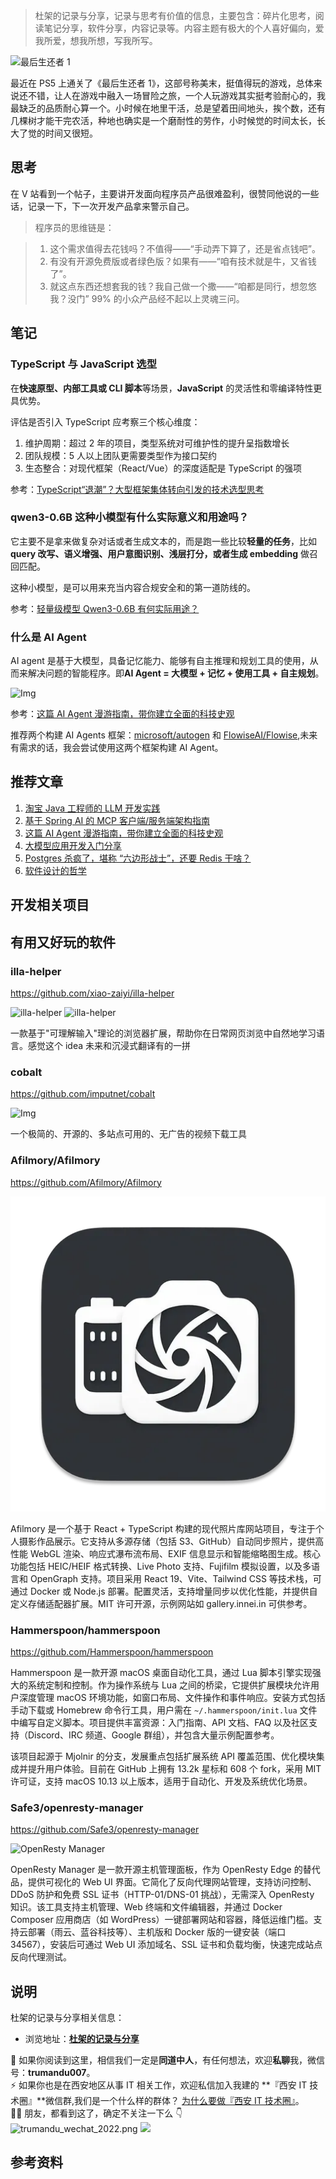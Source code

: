 > 杜架的记录与分享，记录与思考有价值的信息，主要包含：碎片化思考，阅读笔记分享，软件分享，内容记录等。内容主题有极大的个人喜好偏向，爱我所爱，想我所想，写我所写。

![最后生还者 1](https://static.trumandu.top/yank-note-picgo-img-20250805222157.png)

最近在 PS5 上通关了《最后生还者 1》，这部号称美末，挺值得玩的游戏，总体来说还不错，让人在游戏中融入一场冒险之旅，一个人玩游戏其实挺考验耐心的，我最缺乏的品质耐心算一个。小时候在地里干活，总是望着田间地头，挨个数，还有几棵树才能干完农活，种地也确实是一个磨耐性的劳作，小时候觉的时间太长，长大了觉的时间又很短。

## 思考

在 V 站看到一个帖子，主要讲开发面向程序员产品很难盈利，很赞同他说的一些话，记录一下，下一次开发产品拿来警示自己。

> 程序员的思维链是：

> 1. 这个需求值得去花钱吗？不值得——“手动弄下算了，还是省点钱吧”。
> 2. 有没有开源免费版或者绿色版？如果有——“咱有技术就是牛，又省钱了”。
> 3. 就这点东西还想套我的钱？我自己做一个撒——“咱都是同行，想忽悠我？没门”
>    99% 的小众产品经不起以上灵魂三问。

## 笔记

### TypeScript 与 JavaScript 选型

在**快速原型、内部工具或 CLI 脚本**等场景，**JavaScript** 的灵活性和零编译特性更具优势。

评估是否引入 TypeScript 应考察三个核心维度：

1. 维护周期：超过 2 年的项目，类型系统对可维护性的提升呈指数增长
2. 团队规模：5 人以上团队更需要类型作为接口契约
3. 生态整合：对现代框架（React/Vue）的深度适配是 TypeScript 的强项

参考：[TypeScript“退潮”？大型框架集体转向引发的技术选型思考](https://juejin.cn/post/7516402026169319464)

### qwen3-0.6B 这种小模型有什么实际意义和用途吗？

它主要不是拿来做复杂对话或者生成文本的，而是跑一些比较**轻量的任务**，比如 **query 改写、语义增强、用户意图识别、浅层打分，或者生成 embedding** 做召回匹配。

这种小模型，是可以用来充当内容合规安全和的第一道防线的。

参考：[轻量级模型 Qwen3-0.6B 有何实际用途？](https://mp.weixin.qq.com/s/BlfrfqX5OrohcEXXbDa3rA)

### 什么是 AI Agent

AI agent 是基于大模型，具备记忆能力、能够有自主推理和规划工具的使用，从而来解决问题的智能程序。即**AI Agent = 大模型 + 记忆 + 使用工具 + 自主规划**。

![Img](https://static.trumandu.top/yank-note-picgo-img-20250620142836.png)

参考：[这篇 AI Agent 漫游指南，带你建立全面的科技史观](https://mp.weixin.qq.com/s/37SlqyDSg0FapEqJwy-0mw)

推荐两个构建 AI Agents 框架：[microsoft/autogen](https://github.com/microsoft/autogen) 和 [FlowiseAI/Flowise](https://github.com/FlowiseAI/Flowise),未来有需求的话，我会尝试使用这两个框架构建 AI Agent。

## 推荐文章

1. [淘宝 Java 工程师的 LLM 开发实践](https://mp.weixin.qq.com/s/-wq4t468dLjYkdYxw1gAGw)
2. [基于 Spring AI 的 MCP 客户端/服务端架构指南](https://mp.weixin.qq.com/s/1TVkxKTzd8TwF1W78NCt6g)
3. [这篇 AI Agent 漫游指南，带你建立全面的科技史观](https://mp.weixin.qq.com/s/37SlqyDSg0FapEqJwy-0mw)
4. [大模型应用开发入门分享](https://mp.weixin.qq.com/s/xClHrMmh_uNkiH8U91K7HA)
5. [Postgres 杀疯了，堪称 “六边形战士”，还要 Redis 干啥？](https://juejin.cn/post/7517200182725296178)
6. [软件设计的哲学](https://ramsayleung.github.io/zh/post/2025/a_philosophy_of_software_design/)

## 开发相关项目

## 有用又好玩的软件

### illa-helper

https://github.com/xiao-zaiyi/illa-helper

![illa-helper](https://static.trumandu.top/yank-note-picgo-img-20250624142736.png)
![illa-helper](https://static.trumandu.top/yank-note-picgo-img-20250624142832.png)

一款基于"可理解输入"理论的浏览器扩展，帮助你在日常网页浏览中自然地学习语言。感觉这个 idea 未来和沉浸式翻译有的一拼

### cobalt

https://github.com/imputnet/cobalt

![Img](https://static.trumandu.top/yank-note-picgo-img-20250805224059.png)

一个极简的、开源的、多站点可用的、无广告的视频下载工具

### Afilmory/Afilmory

https://github.com/Afilmory/Afilmory

![Afilmory](https://github.com/Afilmory/assets/blob/main/512-mac.png?raw=true)

Afilmory 是一个基于 React + TypeScript 构建的现代照片库网站项目，专注于个人摄影作品展示。它支持从多源存储（包括 S3、GitHub）自动同步照片，提供高性能 WebGL 渲染、响应式瀑布流布局、EXIF 信息显示和智能缩略图生成。核心功能包括 HEIC/HEIF 格式转换、Live Photo 支持、Fujifilm 模拟设置，以及多语言和 OpenGraph 支持。项目采用 React 19、Vite、Tailwind CSS 等技术栈，可通过 Docker 或 Node.js 部署。配置灵活，支持增量同步以优化性能，并提供自定义存储适配器扩展。MIT 许可开源，示例网站如 gallery.innei.in 可供参考。

### Hammerspoon/hammerspoon

https://github.com/Hammerspoon/hammerspoon

Hammerspoon 是一款开源 macOS 桌面自动化工具，通过 Lua 脚本引擎实现强大的系统定制和控制。作为操作系统与 Lua 之间的桥梁，它提供扩展模块允许用户深度管理 macOS 环境功能，如窗口布局、文件操作和事件响应。安装方式包括手动下载或 Homebrew 命令行工具，用户需在 `~/.hammerspoon/init.lua` 文件中编写自定义脚本。项目提供丰富资源：入门指南、API 文档、FAQ 以及社区支持（Discord、IRC 频道、Google 群组），并包含大量示例配置参考。

该项目起源于 Mjolnir 的分支，发展重点包括扩展系统 API 覆盖范围、优化模块集成并提升用户体验。目前在 GitHub 上拥有 13.2k 星标和 608 个 fork，采用 MIT 许可证，支持 macOS 10.13 以上版本，适用于自动化、开发及系统优化场景。

### Safe3/openresty-manager

https://github.com/Safe3/openresty-manager

![OpenResty Manager](https://static.trumandu.top/yank-note-picgo-img-20250805224737.png)

OpenResty Manager 是一款开源主机管理面板，作为 OpenResty Edge 的替代品，提供可视化的 Web UI 界面。它简化了反向代理网站管理，支持访问控制、DDoS 防护和免费 SSL 证书（HTTP-01/DNS-01 挑战），无需深入 OpenResty 知识。该工具支持主机管理、Web 终端和文件编辑器，并通过 Docker Composer 应用商店（如 WordPress）一键部署网站和容器，降低运维门槛。支持云部署（雨云、蓝谷科技等）、主机版和 Docker 版的一键安装（端口 34567），安装后可通过 Web UI 添加域名、SSL 证书和负载均衡，快速完成站点反向代理测试。

## 说明

杜架的记录与分享相关信息：

-   浏览地址：[**杜架的记录与分享**](http://blog.trumandu.top/categories/杜架的记录与分享/)

🙌 如果你阅读到这里，相信我们一定是**同道中人**，有任何想法，欢迎**私聊**我，微信号：**trumandu007**。<br />⚡️ 如果你也是在西安地区从事 IT 相关工作，欢迎私信加入我建的 **『西安 IT 技术圈』**微信群,我们是一个什么样的群体？ [为什么要做『西安 IT 技术圈』](https://mp.weixin.qq.com/s?__biz=MzI4NTMwNTQ5Mg==&mid=2247483684&idx=1&sn=4c1f96c16463601a7e220a06649f4cd3)。<br />👬🏻 朋友，都看到这了，确定不关注一下么 👇<br />
![trumandu_wechat_2022.png](https://static.trumandu.top/trumandu_wechat_2022.png)
![](https://static.trumandu.top/view_good_share.gif)

## 参考资料
